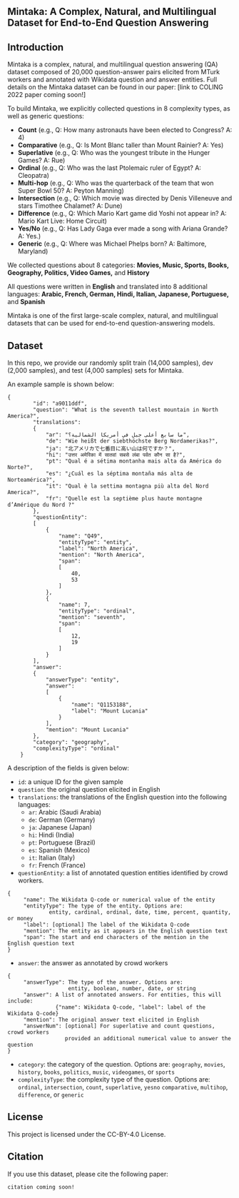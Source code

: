 ## Mintaka: A Complex, Natural, and Multilingual Dataset for End-to-End Question Answering

## Introduction
Mintaka is a complex, natural, and multilingual question answering (QA) dataset composed of 20,000 question-answer 
pairs elicited from MTurk workers and annotated with Wikidata question and answer entities.
Full details on the Mintaka dataset can be found in our paper: [link to COLING 2022 paper coming soon!]

To build Mintaka, we explicitly collected questions in 8 complexity types, as well as generic questions:
* **Count** (e.g., Q: How many astronauts have been elected to Congress? A: 4)
* **Comparative** (e.g., Q: Is Mont Blanc taller than Mount Rainier? A: Yes)
* **Superlative** (e.g., Q: Who was the youngest tribute in the Hunger Games? A: Rue)
* **Ordinal** (e.g., Q: Who was the last Ptolemaic ruler of Egypt? A: Cleopatra)
* **Multi-hop** (e.g., Q: Who was the quarterback of the team that won Super Bowl 50? A: Peyton Manning)
* **Intersection** (e.g., Q: Which movie was directed by Denis Villeneuve and stars Timothee Chalamet? A: Dune)
* **Difference** (e.g., Q: Which Mario Kart game did Yoshi not appear in? A: Mario Kart Live: Home Circuit)
* **Yes/No** (e.g., Q: Has Lady Gaga ever made a song with Ariana Grande? A: Yes.)
* **Generic** (e.g., Q: Where was Michael Phelps born? A: Baltimore, Maryland)

We collected questions about 8 categories: **Movies, Music, Sports, Books, Geography, Politics, Video Games,**
and  **History**

All questions were written in **English** and
translated into 8 additional languages:
**Arabic, French, German, Hindi, Italian, Japanese, Portuguese,** and **Spanish**

Mintaka is one of the first large-scale complex, natural, and multilingual datasets
that can be used for end-to-end question-answering models.

## Dataset

In this repo, we provide our randomly split train (14,000 samples), 
dev (2,000 samples), and test (4,000 samples) sets for Mintaka. 

An example sample is shown below: 
```
{
        "id": "a9011ddf",
        "question": "What is the seventh tallest mountain in North America?",
        "translations":
        {
            "ar": "ما سابع أعلى جبل في أمريكا الشمالية؟",
            "de": "Wie heißt der siebthöchste Berg Nordamerikas?",
            "ja": "北アメリカで七番目に高い山は何ですか？",
            "hi": "उत्तर अमेरिका में सातवां सबसे लंबा पर्वत कौन सा है?",
            "pt": "Qual é a sétima montanha mais alta da América do Norte?",
            "es": "¿Cuál es la séptima montaña más alta de Norteamérica?",
            "it": "Qual è la settima montagna più alta del Nord America?",
            "fr": "Quelle est la septième plus haute montagne d’Amérique du Nord ?"
        },
        "questionEntity":
        [
            {
                "name": "Q49",
                "entityType": "entity",
                "label": "North America",
                "mention": "North America",
                "span":
                [
                    40,
                    53
                ]
            },
            {
                "name": 7,
                "entityType": "ordinal",
                "mention": "seventh",
                "span":
                [
                    12,
                    19
                ]
            }
        ],
        "answer":
        {
            "answerType": "entity",
            "answer":
            [
                {
                    "name": "Q1153188",
                    "label": "Mount Lucania"
                }
            ],
            "mention": "Mount Lucania"
        },
        "category": "geography",
        "complexityType": "ordinal"
    }
```

A description of the fields is given below:
* `id`: a unique ID for the given sample
* `question`: the original question elicited in English
* `translations`: the translations of the English question into the following languages:
  * `ar`: Arabic (Saudi Arabia)
  * `de`: German (Germany)
  * `ja`: Japanese (Japan)
  * `hi`: Hindi (India)
  * `pt`: Portuguese (Brazil)
  * `es`: Spanish (Mexico)
  * `it`: Italian (Italy)
  * `fr`: French (France)
* `questionEntity`: a list of annotated question entities identified by crowd workers.
```
{
     "name": The Wikidata Q-code or numerical value of the entity
     "entityType": The type of the entity. Options are:
             entity, cardinal, ordinal, date, time, percent, quantity, or money
     "label": [optional] The label of the Wikidata Q-code
     "mention": The entity as it appears in the English question text
     "span": The start and end characters of the mention in the English question text
}
```
  
* `answer`: the answer as annotated by crowd workers
```
{
     "answerType": The type of the answer. Options are:
                   entity, boolean, number, date, or string
     "answer": A list of annotated answers. For entities, this will include:
               {"name": Wikidata Q-code, "label": label of the Wikidata Q-code}
     "mention": The original answer text elicited in English
     "answerNum": [optional] For superlative and count questions, crowd workers
                  provided an additional numerical value to answer the question
}
```
* `category`: the category of the question. Options are:
 `geography`, `movies`, `history`, `books`, `politics`, `music`,
 `videogames`, or `sports`
* `complexityType`: the complexity type of the question. Options are:
`ordinal`, `intersection`, `count`, `superlative`, `yesno`
`comparative`, `multihop`, `difference`, or `generic`


## License

This project is licensed under the CC-BY-4.0 License.

## Citation

If you use this dataset, please cite the following paper:
```
citation coming soon!
```

